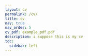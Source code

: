 ```yaml
---
layout: cv
permalink: /cv/
title: cv
nav: true
nav_order: 5
cv_pdf: example_pdf.pdf
description: i suppose this is my cv
toc:
  sidebar: left
---
```

